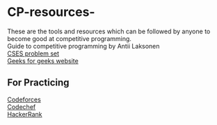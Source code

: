 # CP-resources-
These are the tools and resources which can be followed by anyone to become good at competitive programming.<br>
Guide to competitive programming by Antii Laksonen<br>
[CSES problem set](https://cses.fi/problemset/)<br>
[Geeks for geeks website](https://www.geeksforgeeks.org/)
## For Practicing
[Codeforces](https://codeforces.com/)<br>
[Codechef](https://www.codechef.com/)<br>
[HackerRank](https://www.hackerrank.com/)<br>
